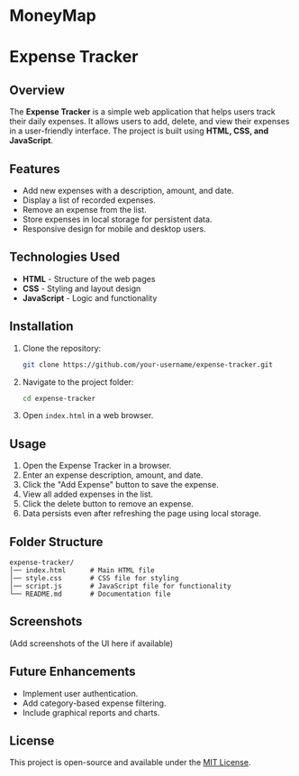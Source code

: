 # MoneyMap
# Expense Tracker

## Overview
The **Expense Tracker** is a simple web application that helps users track their daily expenses. It allows users to add, delete, and view their expenses in a user-friendly interface. The project is built using **HTML, CSS, and JavaScript**.

## Features
- Add new expenses with a description, amount, and date.
- Display a list of recorded expenses.
- Remove an expense from the list.
- Store expenses in local storage for persistent data.
- Responsive design for mobile and desktop users.

## Technologies Used
- **HTML** - Structure of the web pages
- **CSS** - Styling and layout design
- **JavaScript** - Logic and functionality

## Installation
1. Clone the repository:
   ```sh
   git clone https://github.com/your-username/expense-tracker.git
   ```
2. Navigate to the project folder:
   ```sh
   cd expense-tracker
   ```
3. Open `index.html` in a web browser.

## Usage
1. Open the Expense Tracker in a browser.
2. Enter an expense description, amount, and date.
3. Click the "Add Expense" button to save the expense.
4. View all added expenses in the list.
5. Click the delete button to remove an expense.
6. Data persists even after refreshing the page using local storage.

## Folder Structure
```
expense-tracker/
│── index.html      # Main HTML file
│── style.css       # CSS file for styling
│── script.js       # JavaScript file for functionality
└── README.md       # Documentation file
```

## Screenshots
(Add screenshots of the UI here if available)

## Future Enhancements
- Implement user authentication.
- Add category-based expense filtering.
- Include graphical reports and charts.

## License
This project is open-source and available under the [MIT License](LICENSE).

